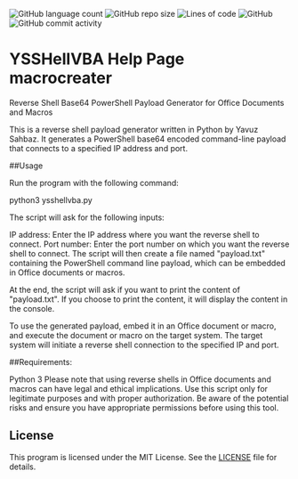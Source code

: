 ![GitHub language count](https://img.shields.io/github/languages/count/YavuzSahbaz/macrocreater)
![GitHub repo size](https://img.shields.io/github/repo-size/YavuzSahbaz/macrocreater)
![Lines of code](https://img.shields.io/tokei/lines/github/YavuzSahbaz/macrocreater)
![GitHub](https://img.shields.io/github/license/YavuzSahbaz/macrocreater)
![GitHub commit activity](https://img.shields.io/github/commit-activity/w/YavuzSahbaz/macrocreater)

# YSSHellVBA Help Page macrocreater

 Reverse Shell Base64 PowerShell Payload Generator for Office Documents and Macros

This is a reverse shell payload generator written in Python by Yavuz Sahbaz. It generates a PowerShell base64 encoded command-line payload that connects to a specified IP address and port.

##Usage

Run the program with the following command:

python3 ysshellvba.py

The script will ask for the following inputs:

IP address: Enter the IP address where you want the reverse shell to connect.
Port number: Enter the port number on which you want the reverse shell to connect.
The script will then create a file named "payload.txt" containing the PowerShell command line payload, which can be embedded in Office documents or macros.

At the end, the script will ask if you want to print the content of "payload.txt". If you choose to print the content, it will display the content in the console.

To use the generated payload, embed it in an Office document or macro, and execute the document or macro on the target system. The target system will initiate a reverse shell connection to the specified IP and port.

##Requirements:

Python 3
Please note that using reverse shells in Office documents and macros can have legal and ethical implications. Use this script only for legitimate purposes and with proper authorization. Be aware of the potential risks and ensure you have appropriate permissions before using this tool.


## License

This program is licensed under the MIT License. See the [LICENSE](./LICENSE) file for details.

